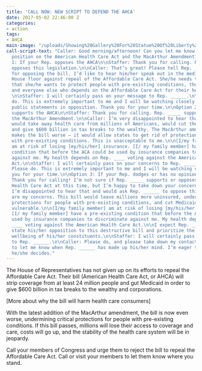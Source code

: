 ```yaml
---
title: 'CALL NOW: NEW SCRIPT TO DEFEND THE AHCA'
date: 2017-05-02 22:46:00 Z
categories:
- action
tags:
- AHCA
main-image: "/uploads/Showing%20Gallery%20For%20Statue%20Of%20Liberty%20Wallpaper%20Widescreen.jpg"
call-script-text: "Caller: Good morning/afternoon! Can you let me know Rep. ______’s
  position on the American Health Care Act and the MacArthur Amendment?\n\nOption
  1: If your Rep. opposes the AHCA\n\nStaffer: Thank you for calling. Rep. ______
  opposes this legislation.\n\nCaller: That’s great! Please tell Rep. ____ thank you
  for opposing the bill. I’d like to hear him/her speak out in the media or on the
  House floor against repeal of the Affordable Care Act. She/he needs to make it clear
  that she/he wants to protect people with pre-existing conditions, those on Medicaid,
  and everyone else who depends on the Affordable Care Act for their health and wellbeing.
  \n\nStaffer: I will certainly pass on your message to Rep. ______.\n\nCaller: Please
  do. This is extremely important to me and I will be watching closely for her/his
  public statements in opposition. Thank you for your time.\n\nOption 2: If your Rep.
  supports the AHCA\n\nStaffer: Thank you for calling. Rep. _____ supports AHCA and
  the MacArthur Amendment.\n\nCaller: I’m very disappointed to hear that. This bill
  would take away health care from millions of Americans, would cut the Medicaid program,
  and give $600 billion in tax breaks to the wealthy. The MacArthur amendment only
  makes the bill worse – it would allow states to get rid of protections for people
  with pre-existing conditions. This is unacceptable to me.\n\n[I/my family member]
  am at risk of losing [my/his/her] insurance. [I/ my family member] have a pre-existing
  condition that before the ACA could be used by insurance companies to discriminate
  against me. My health depends on Rep. ____ voting against the American Health Care
  Act.\n\nStaffer: I will certainly pass on your concerns to Rep. _________\n\nCaller:
  Please do. This is extremely important to me and I will be watching closely. Thank
  you for your time.\n\nOption 3: If your Rep. dodges or has no opinion on AHCA\n\nStaffer:
  Thank you for calling! I’m not sure if Rep. _____ supports or opposes the American
  Health Care Act at this time, but I’m happy to take down your concerns.\n\nCaller:
  I’m disappointed to hear that and would ask Rep. ______ to oppose this bill.\n\nHere
  are my concerns. This bill would leave millions more uninsured, undermine critical
  protections for people with pre-existing conditions, and cut Medicaid for the most
  vulnerable.\n\n[I/my family member] am at risk of losing [my/his/her] insurance.
  [I/ my family member] have a pre-existing condition that before the ACA could be
  used by insurance companies to discriminate against me. My health depends on Rep.
  ____ voting against the American Health Care Act.\n\nI expect Rep. _______ to publicly
  state his/her opposition to this destructive bill and prioritize the health and
  wellbeing of his/her constituents.\n\nStaffer: I will certainly pass on your concerns
  to Rep. ______.\n\nCaller: Please do, and please take down my contact information
  to let me know when Rep. ______ has made up his/her mind. I’m eager to hear what
  he/she decides."
---
```


The House of Representatives has not given up on its efforts to repeal the Affordable Care Act. Their bill (American Health Care Act, or AHCA) will strip coverage from at least 24 million people and gut Medicaid in order to give $600 billion in tax breaks to the wealthy and corporations.

[More about why the bill will harm health care consumers]

With the latest addition of the MacArthur amendment, the bill is now even worse, undermining critical protections for people with pre-existing conditions. If this bill passes, millions will lose their access to coverage and care, costs will go up, and the stability of the health care system will be in jeopardy.

Call your members of Congress and urge them to reject the bill to repeal the Affordable Care Act. Call or visit your members to let them know where you stand. 